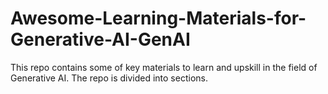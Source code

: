 # Awesome-Learning-Materials-for-Generative-AI-GenAI
This repo contains some of key materials to learn and upskill in the field of Generative AI. The repo is divided into sections. 

